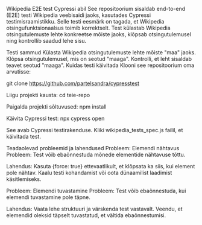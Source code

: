 Wikipedia E2E test Cypressi abil
See repositoorium sisaldab end-to-end (E2E) testi Wikipedia veebisaidi jaoks, kasutades Cypressi testimisraamistikku. Selle testi eesmärk on tagada, et Wikipedia otsingufunktsionaalsus toimib korrektselt. Test külastab Wikipedia otsingutulemuste lehte konkreetse mõiste jaoks, klõpsab otsingutulemusel ning kontrollib saadud lehe sisu.

Testi sammud
Külasta Wikipedia otsingutulemuste lehte mõiste "maa" jaoks.
Klõpsa otsingutulemusel, mis on seotud "maaga".
Kontrolli, et leht sisaldab teavet seotud "maaga".
Kuidas testi käivitada
Klooni see repositoorium oma arvutisse:

git clone https://github.com/partelsandra/cypresstest

Liigu projekti kausta:
cd teie-repo

Paigalda projekti sõltuvused:
npm install

Käivita Cypressi test:
npx cypress open

See avab Cypressi testirakenduse. Kliki wikipedia_tests_spec.js failil, et käivitada test.

Teadaolevad probleemid ja lahendused
Probleem: Elemendi nähtavus
Probleem: Test võib ebaõnnestuda mõnede elementide nähtavuse tõttu.

Lahendus: Kasuta {force: true} ettevaatlikult, et klõpsata ka siis, kui element pole nähtav. Kaalu testi kohandamist või oota dünaamilist laadimist käsitlemiseks.

Probleem: Elemendi tuvastamine
Probleem: Test võib ebaõnnestuda, kui elemendi tuvastamine pole täpne.

Lahendus: Vaata lehe struktuuri ja värskenda test vastavalt. Veendu, et elemendid oleksid täpselt tuvastatud, et vältida ebaõnnestumisi.